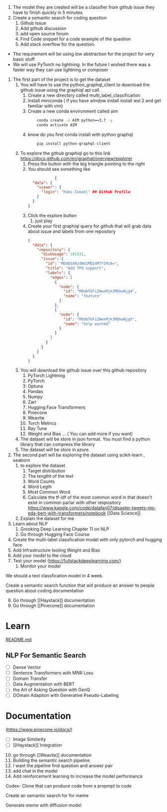 1. The model they are created will be a classifier from github issue they have to finish quickly in 5 minutes
2. Create a semantic search for coding question
	1. Github Issue
	2. Add github discussion
	3. add open source forum
	4. Find Code snippet for a code example of the question
	5. Add stack overflow for the question.


- The requirement will be using low abstraction for the project for very basic stuff
- We will use PyTorch no lightning. In the future I wished there was a faster way they can use lightning or composer 

1. The first part of the project is to get the dataset
	1. You will have to use the python_graphql_client to download the github issue using the graphiql api call.
		1. Create a new directory called multi_label_classification
		2. install miniconda ( if you have window install install wsl 2 and get familiar with vim)
		3. Create a new conda environment called aim
			```bash
				conda create -n AIM python==3.7 -y
				conda activate AIM
			```
		4.  know do you first conda install with python graphql
			```python
				pip install python-graphql-client
			```
	2. To explore the github graphiql  go to this link https://docs.github.com/en/graphql/overview/explorer
		1. Press the button with the big triangle pointing to the right
		2. You should see something like 
			```json
						{
			  "data": {
				"viewer": {
				  "login": "Rami-Ismael" ## Github Profile
				}
			  }
			}
			```
		3. Click the explore button
			1. just play
		4. Create your first graphiql query for github that will grab data about issue and labels from one repository
			```json
			{
			  "data": {
				"repository": {
				  "diskUsage": 101531,
				  "issue": {
					"id": "MDU6SXNzdWU1MDI4MTY1MzA=",
					"title": "Add TPU support",
					"labels": {
					  "edges": [
						{
						  "node": {
							"id": "MDU6TGFiZWwxMjk3MDkwNjg4",
							"name": "feature"
						  }
						},
						{
						  "node": {
							"id": "MDU6TGFiZWwxMjk3MDkwNjg5",
							"name": "help wanted"
						  }
						}
					  ]
					}
				  }
				}
			  }
			}
			
			```
	1. You will download the github issue over this github repository
		1. PyTorch Lightning
		2. PyTorch
		3. Optuna
		4. Pandas
		5. Numpy
		6. Zarr
		7. Hugging Face Transformers
		8. Pinecone
		9. Weavite
		10. Torch Metrics
		11. Ray Tune
		12. Weight and Bias 
		... ( You can add more if you want)
	4.  The dataset will be store in json format. You must find a python library that can compress the library
	5.  The dataset will be store in azure.
2. The second part will be exploring the dataset  using scikit-learn , seaborn 
	1. to explore the dataset
		1. Target distribution
		2. The lengtht of the text
		3. Word Counts
		4. Word Legth
		5. Most Common Word
		6. Calculate the tf-idf of the most common word in that doesn't exist in common parlar with other respository
https://www.kaggle.com/code/datafan07/disaster-tweets-nlp-eda-bert-with-transformers/notebook
[[Data Science]]
	2. Explain the dataset for me
3. Learn about NLP
	1. Grooking Deep Learning Chapter 11 on NLP
	2. Go through Hugging Face Course
4. Create the multi-label classfication model with only pytorch and hugging face
5. Add Infrastructure tooling Weight and Bias
6. Add your model to the cloud 
7. Test your model (https://fullstackdeeplearning.com/)
	1. Monitor your model 

We should a text classfication model in 4 week.

Create a semantic search function that will produce an answer to people question about coding documentation

8. Go through [[Haystack]] documentation
9. Go through [[Pinecone]] documentation
# Learn 
[README.md](https://github.com/Rami-Ismael/Toward-Functional-Safety#readme)

## NLP For Semantic Search
- [ ] Dense Vector
- [ ] Sentence Transformers with MNR Loss
- [ ] Domain Transfer
- [ ] Data Augmentation with BERT
- [ ] the Art of Asking Question with GenQ
- [ ] DOmain Adaption with Generative Pseudo-Labeling

# Documentation
(https://www.pinecone.io/docs/)
- [ ] Image Similarity
- [ ] [[Haystack]] Integration
10. go through [[Weavite]] documentation
13. Building the semantic search pipeline
14. I want the pipeline find question and answer pair
15. add chat in the model
16. Add reinforcement learning to increase the model performance

Codex- Clone that can produce code from a propmpt to code 


Create an semantic search for for meme

Generate meme with diffusion model
